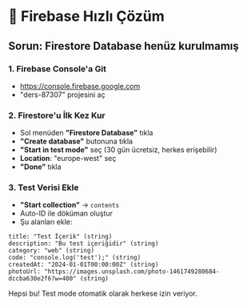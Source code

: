 # 🚀 Firebase Hızlı Çözüm

## Sorun: Firestore Database henüz kurulmamış

### 1. Firebase Console'a Git
- https://console.firebase.google.com
- "ders-87307" projesini aç

### 2. Firestore'u İlk Kez Kur
- Sol menüden **"Firestore Database"** tıkla
- **"Create database"** butonuna tıkla
- **"Start in test mode"** seç (30 gün ücretsiz, herkes erişebilir)
- **Location**: "europe-west" seç
- **"Done"** tıkla

### 3. Test Verisi Ekle
- **"Start collection"** → `contents`
- Auto-ID ile döküman oluştur
- Şu alanları ekle:

```
title: "Test İçerik" (string)
description: "Bu test içeriğidir" (string)
category: "web" (string)
code: "console.log('test');" (string)
createdAt: "2024-01-01T00:00:00Z" (string)
photoUrl: "https://images.unsplash.com/photo-1461749280684-dccba630e2f6?w=400" (string)
```

Hepsi bu! Test mode otomatik olarak herkese izin veriyor.